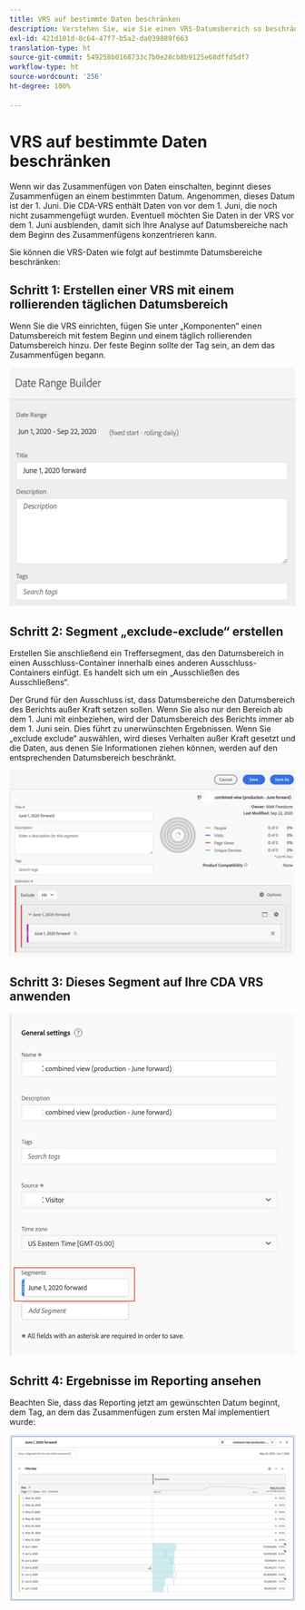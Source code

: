 ```yaml
---
title: VRS auf bestimmte Daten beschränken
description: Verstehen Sie, wie Sie einen VRS-Datumsbereich so beschränken, dass er sich nur auf zusammengefügte Daten konzentriert.
exl-id: 421d101d-8c64-47f7-b5a2-da039889f663
translation-type: ht
source-git-commit: 549258b0168733c7b0e28cb8b9125e68dffd5df7
workflow-type: ht
source-wordcount: '256'
ht-degree: 100%

---
```


# VRS auf bestimmte Daten beschränken

Wenn wir das Zusammenfügen von Daten einschalten, beginnt dieses Zusammenfügen an einem bestimmten Datum. Angenommen, dieses Datum ist der 1. Juni. Die CDA-VRS enthält Daten von vor dem 1. Juni, die noch nicht zusammengefügt wurden. Eventuell möchten Sie Daten in der VRS vor dem 1. Juni ausblenden, damit sich Ihre Analyse auf Datumsbereiche nach dem Beginn des Zusammenfügens konzentrieren kann.

Sie können die VRS-Daten wie folgt auf bestimmte Datumsbereiche beschränken:

## Schritt 1: Erstellen einer VRS mit einem rollierenden täglichen Datumsbereich

Wenn Sie die VRS einrichten, fügen Sie unter „Komponenten“ einen Datumsbereich mit festem Beginn und einem täglich rollierenden Datumsbereich hinzu. Der feste Beginn sollte der Tag sein, an dem das Zusammenfügen begann.

![](assets/rolling-daily.png)

## Schritt 2: Segment „exclude-exclude“ erstellen

Erstellen Sie anschließend ein Treffersegment, das den Datumsbereich in einen Ausschluss-Container innerhalb eines anderen Ausschluss-Containers einfügt. Es handelt sich um ein „Ausschließen des Ausschließens“.

Der Grund für den Ausschluss ist, dass Datumsbereiche den Datumsbereich des Berichts außer Kraft setzen sollen. Wenn Sie also nur den Bereich ab dem 1. Juni mit einbeziehen, wird der Datumsbereich des Berichts immer ab dem 1. Juni sein. Dies führt zu unerwünschten Ergebnissen. Wenn Sie „exclude exclude“ auswählen, wird dieses Verhalten außer Kraft gesetzt und die Daten, aus denen Sie Informationen ziehen können, werden auf den entsprechenden Datumsbereich beschränkt.

![](assets/exclude-exclude.png)

## Schritt 3: Dieses Segment auf Ihre CDA VRS anwenden

![](assets/apply-segment.png)

## Schritt 4: Ergebnisse im Reporting ansehen

Beachten Sie, dass das Reporting jetzt am gewünschten Datum beginnt, dem Tag, an dem das Zusammenfügen zum ersten Mal implementiert wurde:

![](assets/report-limited-dates.png)

